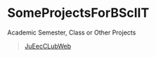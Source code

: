 # SomeProjectsForBScIIT
Academic Semester, Class or Other Projects

> [JuEecCLubWeb](https://solimanhossain.github.io/ProjectsForIIT/JuEecCLubWeb)
